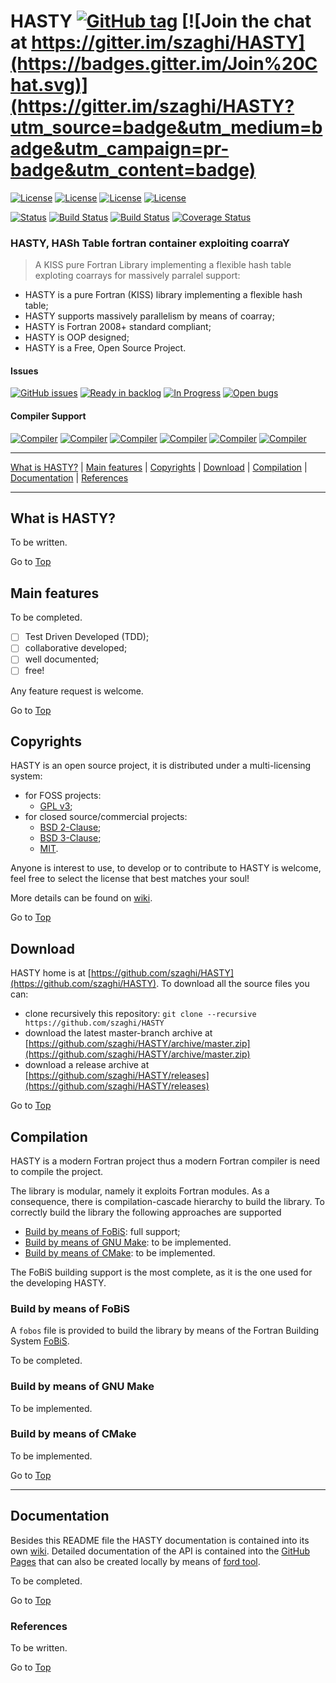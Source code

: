 <a name="top"></a>

# HASTY [![GitHub tag](https://img.shields.io/github/tag/szaghi/HASTY.svg)]() [![Join the chat at https://gitter.im/szaghi/HASTY](https://badges.gitter.im/Join%20Chat.svg)](https://gitter.im/szaghi/HASTY?utm_source=badge&utm_medium=badge&utm_campaign=pr-badge&utm_content=badge)

[![License](https://img.shields.io/badge/license-GNU%20GeneraL%20Public%20License%20v3,%20GPLv3-blue.svg)]()
[![License](https://img.shields.io/badge/license-BSD2-red.svg)]()
[![License](https://img.shields.io/badge/license-BSD3-red.svg)]()
[![License](https://img.shields.io/badge/license-MIT-red.svg)]()

[![Status](https://img.shields.io/badge/status-stable-green.svg)]()
[![Build Status](https://travis-ci.org/szaghi/HASTY.svg?branch=master)](https://travis-ci.org/szaghi/HASTY)
[![Build Status](https://api.shippable.com/projects/57dabe9156a1350f001d8ffc/badge?branch=master)]()
[![Coverage Status](https://img.shields.io/codecov/c/github/szaghi/HASTY.svg)](http://codecov.io/github/szaghi/HASTY?branch=master)

### HASTY, HASh Table fortran container exploiting coarraY

> A KISS pure Fortran Library implementing a flexible hash table exploting coarrays for massively parralel support:

- HASTY is a pure Fortran (KISS) library implementing a flexible hash table;
- HASTY supports massively parallelism by means of coarray;
- HASTY is Fortran 2008+ standard compliant;
- HASTY is OOP designed;
- HASTY is a Free, Open Source Project.

#### Issues

[![GitHub issues](https://img.shields.io/github/issues/szaghi/HASTY.svg)]()
[![Ready in backlog](https://badge.waffle.io/szaghi/HASTY.png?label=ready&title=Ready)](https://waffle.io/szaghi/HASTY)
[![In Progress](https://badge.waffle.io/szaghi/HASTY.png?label=in%20progress&title=In%20Progress)](https://waffle.io/szaghi/HASTY)
[![Open bugs](https://badge.waffle.io/szaghi/HASTY.png?label=bug&title=Open%20Bugs)](https://waffle.io/szaghi/HASTY)

#### Compiler Support

[![Compiler](https://img.shields.io/badge/GNU-v6.1.1+-brightgreen.svg)]()
[![Compiler](https://img.shields.io/badge/Intel-v16.1+-brightgreen.svg)]()
[![Compiler](https://img.shields.io/badge/IBM%20XL-not%20tested-yellow.svg)]()
[![Compiler](https://img.shields.io/badge/g95-not%20tested-yellow.svg)]()
[![Compiler](https://img.shields.io/badge/NAG-not%20tested-yellow.svg)]()
[![Compiler](https://img.shields.io/badge/PGI-not%20tested-yellow.svg)]()

---

[What is HASTY?](#what-is-hasty) | [Main features](#main-features) | [Copyrights](#copyrights) | [Download](#download) | [Compilation](#compilation) | [Documentation](#documentation) | [References](#references)

---

## What is HASTY?

To be written.

Go to [Top](#top)

## Main features

To be completed.

* [ ] Test Driven Developed (TDD);
* [ ] collaborative developed;
* [ ] well documented;
* [ ] free!

Any feature request is welcome.

Go to [Top](#top)

## Copyrights

HASTY is an open source project, it is distributed under a multi-licensing system:

+ for FOSS projects:
  - [GPL v3](http://www.gnu.org/licenses/gpl-3.0.html);
+ for closed source/commercial projects:
  - [BSD 2-Clause](http://opensource.org/licenses/BSD-2-Clause);
  - [BSD 3-Clause](http://opensource.org/licenses/BSD-3-Clause);
  - [MIT](http://opensource.org/licenses/MIT).

Anyone is interest to use, to develop or to contribute to HASTY is welcome, feel free to select the license that best matches your soul!

More details can be found on [wiki](https://github.com/szaghi/HASTY/wiki/Copyrights).

Go to [Top](#top)

## Download

HASTY home is at [https://github.com/szaghi/HASTY](https://github.com/szaghi/HASTY). To download all the source files you can:

+ clone recursively this repository: `git clone --recursive https://github.com/szaghi/HASTY`
+ download the latest master-branch archive at [https://github.com/szaghi/HASTY/archive/master.zip](https://github.com/szaghi/HASTY/archive/master.zip)
+ download a release archive at [https://github.com/szaghi/HASTY/releases](https://github.com/szaghi/HASTY/releases)

Go to [Top](#top)

## Compilation

HASTY is a modern Fortran project thus a modern Fortran compiler is need to compile the project.

The library is modular, namely it exploits Fortran modules. As a consequence, there is compilation-cascade hierarchy to build the library. To correctly build the library the following approaches are supported

+ [Build by means of FoBiS](#build-by-means-of-fobis): full support;
+ [Build by means of GNU Make](#build-by-means-of-gnu-make): to be implemented.
+ [Build by means of CMake](#build-by-means-of-cmake): to be implemented.

The FoBiS building support is the most complete, as it is the one used for the developing HASTY.

### Build by means of FoBiS

A `fobos` file is provided to build the library by means of the Fortran Building System [FoBiS](https://github.com/szaghi/FoBiS).

To be completed.

### Build by means of GNU Make

To be implemented.

### Build by means of CMake

To be implemented.

Go to [Top](#top)

---

## Documentation

Besides this README file the HASTY documentation is contained into its own [wiki](https://github.com/szaghi/HASTY/wiki). Detailed documentation of the API is contained into the [GitHub Pages](http://szaghi.github.io/HASTY/index.html) that can also be created locally by means of [ford tool](https://github.com/cmacmackin/ford).

To be completed.

Go to [Top](#top)

### References

To be written.

Go to [Top](#top)
